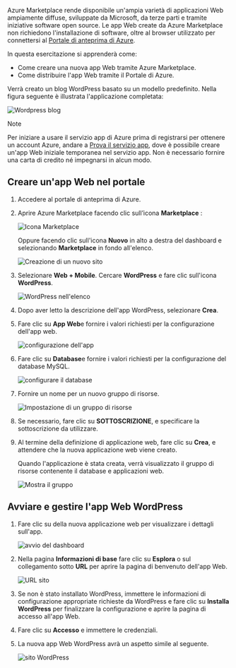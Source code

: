 Azure Marketplace rende disponibile un'ampia varietà di applicazioni Web ampiamente diffuse, sviluppate da Microsoft, da terze parti e tramite iniziative software open source. Le app Web create da Azure Marketplace non richiedono l'installazione di software, oltre al browser utilizzato per connettersi al [Portale di anteprima di Azure](http://go.microsoft.com/fwlink/?LinkId=529715). 

In questa esercitazione si apprenderà come:

* Come creare una nuova app Web tramite Azure Marketplace.
* Come distribuire l'app Web tramite il Portale di Azure.

Verrà creato un blog WordPress basato su un modello predefinito. Nella figura seguente è illustrata l'applicazione completata:

![Wordpress blog][13]

> [!NOTE]
> Per iniziare a usare il servizio app di Azure prima di registrarsi per ottenere un account Azure, andare a [Prova il servizio app](http://go.microsoft.com/fwlink/?LinkId=523751), dove è possibile creare un'app Web iniziale temporanea nel servizio app. Non è necessario fornire una carta di credito né impegnarsi in alcun modo.
> 
> 

## <a name="create-a-web-app-in-the-portal"></a>Creare un'app Web nel portale
1. Accedere al portale di anteprima di Azure.
2. Aprire Azure Marketplace facendo clic sull’icona **Marketplace** :
   
    ![Icona Marketplace][marketplace]
   
    Oppure facendo clic sull'icona **Nuovo** in alto a destra del dashboard e selezionando **Marketplace** in fondo all'elenco.
   
    ![Creazione di un nuovo sito][5]
3. Selezionare **Web + Mobile**. Cercare **WordPress** e fare clic sull'icona **WordPress**.
   
    ![WordPress nell'elenco][7]
4. Dopo aver letto la descrizione dell'app WordPress, selezionare **Crea**.
5. Fare clic su **App Web**e fornire i valori richiesti per la configurazione dell'app web.
   
    ![configurazione dell'app][8]
6. Fare clic su **Database**e fornire i valori richiesti per la configurazione del database MySQL. 
   
    ![configurare il database][database]
7. Fornire un nome per un nuovo gruppo di risorse.
   
    ![Impostazione di un gruppo di risorse][groupname]
8. Se necessario, fare clic su **SOTTOSCRIZIONE**, e specificare la sottoscrizione da utilizzare. 
9. Al termine della definizione di applicazione web, fare clic su **Crea**, e attendere che la nuova applicazione web viene creato.
   
   Quando l'applicazione è stata creata, verrà visualizzato il gruppo di risorse contenente il database e applicazioni web.
   
   ![Mostra il gruppo][resourcegroup]

## <a name="launch-and-manage-your-wordpress-web-app"></a>Avviare e gestire l'app Web WordPress
1. Fare clic su della nuova applicazione web per visualizzare i dettagli sull'app.
   
    ![avvio del dashboard][10]
2. Nella pagina **Informazioni di base** fare clic su **Esplora** o sul collegamento sotto **URL** per aprire la pagina di benvenuto dell'app Web.
   
    ![URL sito][browse]
3. Se non è stato installato WordPress, immettere le informazioni di configurazione appropriate richieste da WordPress e fare clic su **Installa WordPress** per finalizzare la configurazione e aprire la pagina di accesso all'app Web.
4. Fare clic su **Accesso** e immettere le credenziali.  
5. La nuova app Web WordPress avrà un aspetto simile al seguente.    
   
    ![sito WordPress][13]

[5]: ./media/website-from-gallery/start-marketplace.png
[6]: ./media/website-from-gallery/wordpressgallery-02.png
[7]: ./media/website-from-gallery/search-web-app.png
[8]: ./media/website-from-gallery/set-web-app.png
[9]: ./media/website-from-gallery/wordpressgallery-05.png
[10]: ./media/website-from-gallery/select-web.png
[13]: ./media/website-from-gallery/wordpressgallery-09.png
[webapps]: ./media/website-from-gallery/selectwebapps.png
[database]: ./media/website-from-gallery/set-db.png
[resourcegroup]: ./media/website-from-gallery/show-rg.png
[browse]: ./media/website-from-gallery/browse-web.png
[marketplace]: ./media/website-from-gallery/marketplace-icon.png
[groupname]: ./media/website-from-gallery/set-rg.png


<!--HONumber=Jan17_HO3-->


